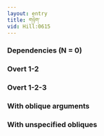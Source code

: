 ```yaml
---
layout: entry
title: གཉེག་
vid: Hill:0615
---
```

### Dependencies (N = 0)


### Overt 1-2


### Overt 1-2-3


### With oblique arguments


### With unspecified obliques
